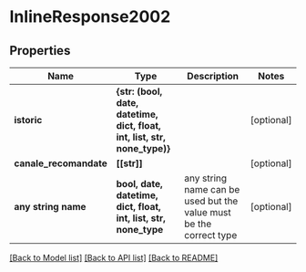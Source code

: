 # InlineResponse2002


## Properties
Name | Type | Description | Notes
------------ | ------------- | ------------- | -------------
**istoric** | **{str: (bool, date, datetime, dict, float, int, list, str, none_type)}** |  | [optional] 
**canale_recomandate** | **[[str]]** |  | [optional] 
**any string name** | **bool, date, datetime, dict, float, int, list, str, none_type** | any string name can be used but the value must be the correct type | [optional]

[[Back to Model list]](../README.md#documentation-for-models) [[Back to API list]](../README.md#documentation-for-api-endpoints) [[Back to README]](../README.md)


